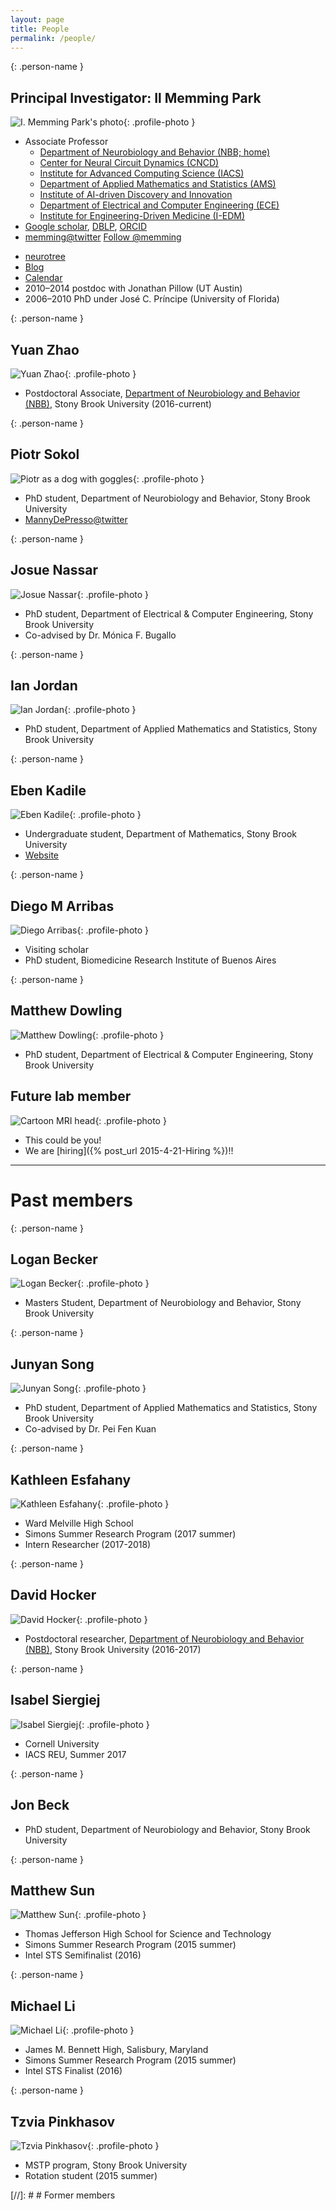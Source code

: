 ```yaml
---
layout: page
title: People
permalink: /people/
---
```


{: .person-name }
## Principal Investigator: Il Memming Park
![I. Memming Park's photo](/images/Park.jpg){: .profile-photo }

* Associate Professor
  * [Department of Neurobiology and Behavior (NBB; home)](https://medicine.stonybrookmedicine.edu/neurobiology)
  * [Center for Neural Circuit Dynamics (CNCD)](https://www.stonybrook.edu/cncd/)
  * [Institute for Advanced Computing Science (IACS)](http://www.iacs.stonybrook.edu/)
  * [Department of Applied Mathematics and Statistics (AMS)](http://www.stonybrook.edu/commcms/ams2/)
  * [Institute of AI-driven Discovery and Innovation](https://ai.stonybrook.edu/)
  * [Department of Electrical and Computer Engineering (ECE)](https://www.stonybrook.edu/commcms/electrical/people/affiliated_faculty/)
  * [Institute for Engineering-Driven Medicine (I-EDM)](https://www.stonybrook.edu/commcms/iedm/)
* [Google scholar](http://scholar.google.com/citations?user=CsmltusAAAAJ), [DBLP](http://www.informatik.uni-trier.de/~ley/db/indices/a-tree/p/Park_0002:Il.html), [ORCID](http://orcid.org/0000-0002-4255-7750)
* [memming@twitter](http://twitter.com/memming) <a href="https://twitter.com/memming" class="twitter-follow-button" data-show-count="false">Follow @memming</a>
<script>!function(d,s,id){var js,fjs=d.getElementsByTagName(s)[0],p=/^http:/.test(d.location)?'http':'https';if(!d.getElementById(id)){js=d.createElement(s);js.id=id;js.src=p+'://platform.twitter.com/widgets.js';fjs.parentNode.insertBefore(js,fjs);}}(document, 'script', 'twitter-wjs');</script>
* [neurotree](http://neurotree.org/neurotree/tree.php?pid=48684)
* [Blog](http://memming.wordpress.com)
* [Calendar](/memmingCal)
* 2010–2014 postdoc with Jonathan Pillow (UT Austin)
* 2006–2010 PhD under José C. Príncipe (University of Florida)

{: .person-name }
## Yuan Zhao
![Yuan Zhao](/images/Yuan.jpg){: .profile-photo }

* Postdoctoral Associate, [Department of Neurobiology and Behavior (NBB)](https://medicine.stonybrookmedicine.edu/neurobiology), Stony Brook University (2016-current)

{: .person-name }
## Piotr Sokol
![Piotr as a dog with goggles](/images/Piotr_as_a_dog.png){: .profile-photo }

* PhD student, Department of Neurobiology and Behavior, Stony Brook University
* [MannyDePresso@twitter](https://twitter.com/MannyDePresso)

{: .person-name }
## Josue Nassar
![Josue Nassar](/images/Josue.jpg){: .profile-photo }

* PhD student, Department of Electrical & Computer Engineering, Stony Brook University
* Co-advised by Dr. Mónica F. Bugallo

{: .person-name }
## Ian Jordan
![Ian Jordan](/images/idj.jpg){: .profile-photo }

* PhD student, Department of Applied Mathematics and Statistics, Stony Brook University

{: .person-name }
## Eben Kadile
![Eben Kadile](/images/Eben.jpg){: .profile-photo }

* Undergraduate student, Department of Mathematics, Stony Brook University
* [Website](http://ebencowley.com/)

{: .person-name }
## Diego M Arribas
![Diego Arribas](/images/diego.jpg){: .profile-photo }

* Visiting scholar
* PhD student, Biomedicine Research Institute of Buenos Aires

{: .person-name }
## Matthew Dowling
![Matthew Dowling](/images/matt_lab_pic.jpg){: .profile-photo }

* PhD student, Department of Electrical & Computer Engineering, Stony Brook University

## Future lab member
![Cartoon MRI head](/images/MRI_brain_outline_memming.png){: .profile-photo }

* This could be you!
* We are [hiring]({% post_url 2015-4-21-Hiring %})!!

----

# Past members

{: .person-name }
## Logan Becker
![Logan Becker](/images/LoganBe2.jpg){: .profile-photo }

* Masters Student, Department of Neurobiology and Behavior, Stony Brook University

{: .person-name }
## Junyan Song
![Junyan Song](/images/Junyan.jpg){: .profile-photo }

* PhD student, Department of Applied Mathematics and Statistics, Stony Brook University
* Co-advised by Dr. Pei Fen Kuan

{: .person-name }
## Kathleen Esfahany
![Kathleen Esfahany](/images/kathleen.jpg){: .profile-photo }

* Ward Melville High School
* Simons Summer Research Program (2017 summer)
* Intern Researcher (2017-2018)

{: .person-name }
## David Hocker
![David Hocker](/images/Hocker.jpg){: .profile-photo }

* Postdoctoral researcher, [Department of Neurobiology and Behavior (NBB)](https://medicine.stonybrookmedicine.edu/neurobiology), Stony Brook University (2016-2017)

{: .person-name }
## Isabel Siergiej
![Isabel Siergiej](/images/Isabel.jpg){: .profile-photo }

* Cornell University
* IACS REU, Summer 2017

{: .person-name }
## Jon Beck

* PhD student, Department of Neurobiology and Behavior, Stony Brook University

{: .person-name }
## Matthew Sun
![Matthew Sun](/images/Matthew_Sun.jpg){: .profile-photo }

* Thomas Jefferson High School for Science and Technology
* Simons Summer Research Program (2015 summer)
* Intel STS Semifinalist (2016)

{: .person-name }
## Michael Li
![Michael Li](/images/Michael_Li.jpg){: .profile-photo }

* James M. Bennett High, Salisbury, Maryland
* Simons Summer Research Program (2015 summer)
* Intel STS Finalist (2016)

{: .person-name }
## Tzvia Pinkhasov
![Tzvia Pinkhasov](/images/Tzvia_Pinkhasov.jpg){: .profile-photo }

* MSTP program, Stony Brook University
* Rotation student (2015 summer)

[//]: # # Former members
